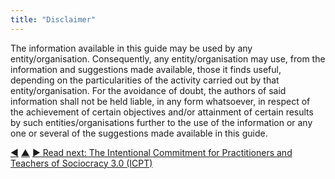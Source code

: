 ```yaml
---
title: "Disclaimer"
---
```



The information available in this guide may be used by any entity/organisation. Consequently, any entity/organisation may use, from the information and suggestions made available, those it finds useful, depending on the particularities of the activity carried out by that entity/organisation. For the avoidance of doubt, the authors of said information shall not be held liable, in any form whatsoever, in respect of the achievement of certain objectives and/or attainment of certain results by such entities/organisations further to the use of the information or any one or several of the suggestions made available in this guide.


<div class="bottom-nav">
<a href="license.html" title="Back to: License">◀</a> <a href="appendix.html" title="Up: Appendix">▲</a> <a href="icpt.html" title="">▶ Read next: The Intentional Commitment for Practitioners and Teachers of Sociocracy 3.0 (ICPT)</a>
</div>


<script type="text/javascript">
Mousetrap.bind('g n', function() {
    window.location.href = 'icpt.html';
    return false;
});
</script>


